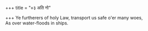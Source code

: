 +++
title = "०३ अति नो"

+++
Ye furtherers of holy Law, transport us safe o'er many woes,  
     As over water-floods in ships.